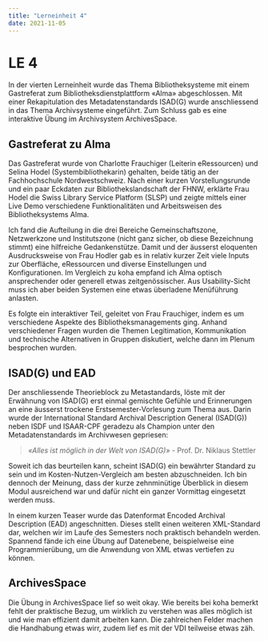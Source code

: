 ```yaml
---
title: "Lerneinheit 4"
date: 2021-11-05
---
```


# LE 4
In der vierten Lerneinheit wurde das Thema Bibliotheksysteme mit einem Gastreferat zum Bibliotheksdienstplattform «Alma» abgeschlossen. Mit einer Rekapitulation des Metadatenstandards ISAD(G) wurde anschliessend in das Thema Archivsysteme eingeführt. Zum Schluss gab es eine interaktive Übung im Archivsystem ArchivesSpace.
## Gastreferat zu Alma
Das Gastreferat wurde von Charlotte Frauchiger (Leiterin eRessourcen) und Selina Hodel (Systembibliothekarin) gehalten, beide tätig an der Fachhochschule Nordwestschweiz. Nach einer kurzen Vorstellungsrunde und ein paar Eckdaten zur Bibliothekslandschaft der FHNW, erklärte Frau Hodel die Swiss Library Service Platform (SLSP) und zeigte mittels einer Live Demo verschiedene Funktionalitäten und Arbeitsweisen des Bibliotheksystems Alma.

Ich fand die Aufteilung in die drei Bereiche Gemeinschaftszone, Netzwerkzone und Institutszone (nicht ganz sicher, ob diese Bezeichnung stimmt) eine hilfreiche Gedankenstütze. Damit und der äusserst eloquenten Ausdrucksweise von Frau Hodler gab es in relativ kurzer Zeit viele Inputs zur Oberfläche, eRessourcen und diverse Einstellungen und Konfigurationen. Im Vergleich zu koha empfand ich Alma optisch ansprechender oder generell etwas zeitgenössischer. Aus Usability-Sicht muss ich aber beiden Systemen eine etwas überladene Menüführung anlasten.

Es folgte ein interaktiver Teil, geleitet von Frau Frauchiger, indem es um verschiedene Aspekte des Bibliotheksmanagements ging. Anhand verschiedener Fragen wurden die Themen Legitimation, Kommunikation und technische Alternativen in Gruppen diskutiert, welche dann im Plenum besprochen wurden.
## ISAD(G) und EAD
Der anschliessende Theorieblock zu Metastandards, löste mit der Erwähnung von ISAD(G) erst einmal gemischte Gefühle und Erinnerungen an eine äusserst trockene Erstsemester-Vorlesung zum Thema aus. Darin wurde der International Standard Archival Description General (ISAD(G)) neben ISDF und ISAAR-CPF geradezu als Champion unter den Metadatenstandards im Archivwesen gepriesen:

> *«Alles ist möglich in der Welt von ISAD(G)»* - Prof. Dr. Niklaus Stettler

Soweit ich das beurteilen kann, scheint ISAD(G) ein bewährter Standard zu sein und im Kosten-Nutzen-Vergleich am besten abzuschneiden. Ich bin dennoch der Meinung, dass der kurze zehnminütige Überblick in diesem Modul ausreichend war und dafür nicht ein ganzer Vormittag eingesetzt werden muss. 

In einem kurzen Teaser wurde das Datenformat Encoded Archival Description (EAD) angeschnitten. Dieses stellt einen weiteren XML-Standard dar, welchen wir im Laufe des Semesters noch praktisch behandeln werden. Spannend fände ich eine Übung auf Datenebene, beispielweise eine Programmierübung, um die Anwendung von XML etwas vertiefen zu können.
## ArchivesSpace
Die Übung in ArchivesSpace lief so weit okay. Wie bereits bei koha bemerkt fehlt der praktische Bezug, um wirklich zu verstehen was alles möglich ist und wie man effizient damit arbeiten kann. Die zahlreichen Felder machen die Handhabung etwas wirr, zudem lief es mit der VDI teilweise etwas zäh.
